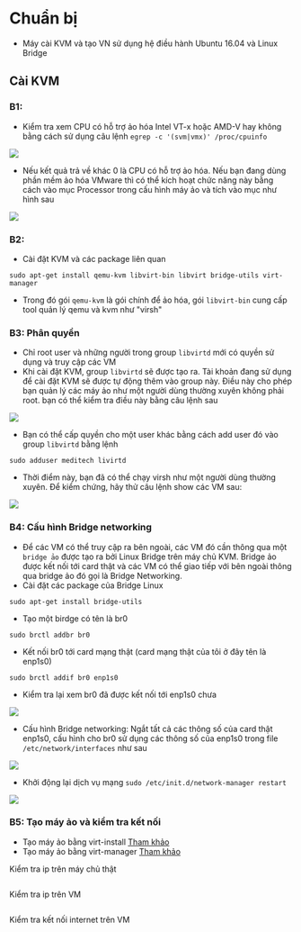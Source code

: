 # Chuẩn bị
- Máy cài KVM và tạo VN sử dụng hệ điều hành Ubuntu 16.04 và Linux Bridge
## Cài KVM
### B1:
- Kiểm tra xem CPU có hỗ trợ ảo hóa Intel VT-x hoặc AMD-V hay không bằng cách sử dụng câu lệnh `egrep -c '(svm|vmx)' /proc/cpuinfo`

<img src="https://i.imgur.com/SltyUFL.png">

- Nếu kết quả trả về khác 0 là CPU có hỗ trợ ảo hóa. Nếu bạn đang dùng phần mềm ảo hóa VMware thì có thể kích hoạt chức năng này bằng cách vào mục Processor trong cấu hình máy ảo và tích vào mục như hình sau

<img src="https://i.imgur.com/wYiWd97.png">

### B2:
- Cài đặt KVM và các package liên quan

`sudo apt-get install qemu-kvm libvirt-bin libvirt bridge-utils virt-manager`

- Trong đó gói `qemu-kvm` là gói chính để ảo hóa, gói `libvirt-bin` cung cấp tool quản lý qemu và kvm như "virsh"

### B3: Phân quyền
- Chỉ root user và những người trong group `libvirtd` mới có quyền sử dụng và truy cập các VM 
- Khi cài đặt KVM, group `libvirtd` sẽ được tạo ra. Tài khoản đang sử dụng để cài đặt KVM sẽ được tự động thêm vào group này. Điều này cho phép bạn quản lý các máy ảo như một người dùng thường xuyên không phải root. bạn có thể kiểm tra điều này bằng câu lệnh sau

<img src="https://i.imgur.com/Xnx9N29.png">

- Bạn có thể cấp quyền cho một user khác bằng cách add user đó vào group `libvirtd` bằng lệnh

`sudo adduser meditech livirtd`

- Thời điểm này, bạn đã có thể chạy virsh như một người dùng thường xuyên. Để kiểm chứng, hãy thử câu lệnh show các VM sau:

<img src="https://i.imgur.com/GmhaDEy.png">

### B4: Cấu hình Bridge networking
- Để các VM có thể truy cập ra bên ngoài, các VM đó cần thông qua một `bridge ảo` được tạo ra bởi Linux Bridge trên máy chủ KVM. Bridge ảo được kết nối tới card thật và các VM có thể giao tiếp với bên ngoài thông qua bridge ảo đó gọi là Bridge Networking.
- Cài đặt các package của Bridge Linux

`sudo apt-get install bridge-utils`

- Tạo một birdge có tên là br0

`sudo brctl addbr br0`

- Kết nối br0 tới card mạng thật (card mạng thật của tôi ở đây tên là enp1s0)

`sudo brctl addif br0 enp1s0`

- Kiểm tra lại xem br0 đã được kết nối tới enp1s0 chưa

<img src="https://i.imgur.com/An7wE6m.png">

- Cấu hình Bridge networking: Ngắt tất cả các thông số của card thật enp1s0, cấu hình cho br0 sử dụng các thông số của enp1s0 trong file `/etc/network/interfaces` như sau

<img src="https://i.imgur.com/pTvLNbp.png">

- Khởi động lại dịch vụ mạng `sudo /etc/init.d/network-manager restart`

<img src="https://i.imgur.com/BsaP1Nr.png">

### B5: Tạo máy ảo và kiểm tra kết nối
- Tạo máy ảo bằng virt-install <a href="">Tham khảo</a>
- Tạo máy ảo bằng virt-manager <a href="">Tham khảo</a>

Kiểm tra ip trên máy chủ thật

<img src="">

Kiểm tra ip trên VM

<img src="">

Kiểm tra kết nối internet trên VM

<img src="">

